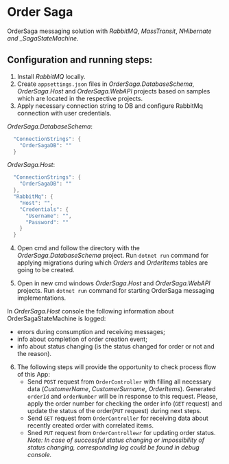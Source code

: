 # Order Saga

OrderSaga messaging solution with _RabbitMQ_, _MassTransit_, _NHibernate and \_SagaStateMachine_.

## Configuration and running steps:

1. Install _RabbitMQ_ locally.
2. Create `appsettings.json` files in _OrderSaga.DatabaseSchema_, _OrderSaga.Host_ and _OrderSaga.WebAPI_ projects based on samples which are located in the respective projects.
3. Apply necessary connection string to DB and configure RabbitMq connection with user credentials.

_OrderSaga.DatabaseSchema_:

```cs
  "ConnectionStrings": {
    "OrderSagaDB": ""
  }
```

_OrderSaga.Host_:

```cs
  "ConnectionStrings": {
    "OrderSagaDB": ""
  },
  "RabbitMq": {
    "Host": "",
    "Credentials": {
      "Username": "",
      "Password": ""
    }
  }
```

4. Open cmd and follow the directory with the _OrderSaga.DatabaseSchema_ project. Run `dotnet run` command for applying migrations during which _Orders_ and _OrderItems_ tables are going to be created.

5. Open in new cmd windows _OrderSaga.Host_ and _OrderSaga.WebAPI_ projects. Run `dotnet run` command for starting OrderSaga messaging implementations.

In _OrderSaga.Host_ console the following information about OrderSagaStateMachine is logged:

- errors during consumption and receiving messages;
- info about completion of order creation event;
- info about status changing (is the status changed for order or not and the reason).

6. The following steps will provide the opportunity to check process flow of this App:
   - Send `POST` request from `OrderController` with filling all necessary data (_CustomerName_, _CustomerSurname_, _OrderItems_). Generated `orderId` and `orderNumber` will be in response to this request. Please, apply the order number for checking the order info (`GET` request) and update the status of the order(`PUT` request) during next steps.
   - Send `GET` request from `OrderController` for receiving data about recently created order with correlated items.
   - Sned `PUT` request from `OrderControllewr` for updating order status. _Note: In case of successful status changing or impossibility of status changing, corresponding log could be found in debug console._
